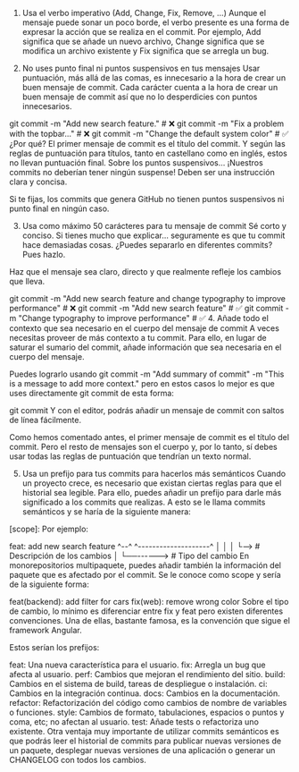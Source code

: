 1. Usa el verbo imperativo (Add, Change, Fix, Remove, …)
Aunque el mensaje puede sonar un poco borde, el verbo presente es una forma de expresar la acción que se realiza en el commit. Por ejemplo, Add significa que se añade un nuevo archivo, Change significa que se modifica un archivo existente y Fix significa que se arregla un bug.

2. No uses punto final ni puntos suspensivos en tus mensajes
Usar puntuación, más allá de las comas, es innecesario a la hora de crear un buen mensaje de commit. Cada carácter cuenta a la hora de crear un buen mensaje de commit así que no lo desperdicies con puntos innecesarios.

git commit -m "Add new search feature." # ❌
git commit -m "Fix a problem with the topbar..." # ❌
git commit -m "Change the default system color" # ✅
¿Por qué? El primer mensaje de commit es el título del commit. Y según las reglas de puntuación para títulos, tanto en castellano como en inglés, estos no llevan puntuación final. Sobre los puntos suspensivos… ¡Nuestros commits no deberían tener ningún suspense! Deben ser una instrucción clara y concisa.

Si te fijas, los commits que genera GitHub no tienen puntos suspensivos ni punto final en ningún caso.

3. Usa como máximo 50 carácteres para tu mensaje de commit
Sé corto y conciso. Si tienes mucho que explicar… seguramente es que tu commit hace demasiadas cosas. ¿Puedes separarlo en diferentes commits? Pues hazlo.

Haz que el mensaje sea claro, directo y que realmente refleje los cambios que lleva.

git commit -m "Add new search feature and change typography to improve performance" # ❌
git commit -m "Add new search feature" # ✅
git commit -m "Change typography to improve performance" # ✅
4. Añade todo el contexto que sea necesario en el cuerpo del mensaje de commit
A veces necesitas proveer de más contexto a tu commit. Para ello, en lugar de saturar el sumario del commit, añade información que sea necesaria en el cuerpo del mensaje.

Puedes lograrlo usando git commit -m "Add summary of commit" -m "This is a message to add more context." pero en estos casos lo mejor es que uses directamente git commit de esta forma:

git commit
Y con el editor, podrás añadir un mensaje de commit con saltos de línea fácilmente.

Como hemos comentado antes, el primer mensaje de commit es el título del commit. Pero el resto de mensajes son el cuerpo y, por lo tanto, sí debes usar todas las reglas de puntuación que tendrían un texto normal.

5. Usa un prefijo para tus commits para hacerlos más semánticos
Cuando un proyecto crece, es necesario que existan ciertas reglas para que el historial sea legible. Para ello, puedes añadir un prefijo para darle más significado a los commits que realizas. A esto se le llama commits semánticos y se haría de la siguiente manera:

<tipo-de-commit>[scope]: <descripcion>
Por ejemplo:

feat: add new search feature
^--^  ^--------------------^
│     │
│     └--> # Descripción de los cambios
│
└──------> # Tipo del cambio
En monorepositorios multipaquete, puedes añadir también la información del paquete que es afectado por el commit. Se le conoce como scope y sería de la siguiente forma:

feat(backend): add filter for cars
fix(web): remove wrong color
Sobre el tipo de cambio, lo mínimo es diferenciar entre fix y feat pero existen diferentes convenciones. Una de ellas, bastante famosa, es la convención que sigue el framework Angular.

Estos serían los prefijos:

feat: Una nueva característica para el usuario.
fix: Arregla un bug que afecta al usuario.
perf: Cambios que mejoran el rendimiento del sitio.
build: Cambios en el sistema de build, tareas de despliegue o instalación.
ci: Cambios en la integración continua.
docs: Cambios en la documentación.
refactor: Refactorización del código como cambios de nombre de variables o funciones.
style: Cambios de formato, tabulaciones, espacios o puntos y coma, etc; no afectan al usuario.
test: Añade tests o refactoriza uno existente.
Otra ventaja muy importante de utilizar commits semánticos es que podrás leer el historial de commits para publicar nuevas versiones de un paquete, desplegar nuevas versiones de una aplicación o generar un CHANGELOG con todos los cambios.